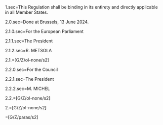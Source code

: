 
1.sec=This Regulation shall be binding in its entirety and directly applicable in all Member States.

2.0.sec=Done at Brussels, 13 June 2024.

2.1.0.sec=For the European Parliament

2.1.1.sec=The President

2.1.2.sec=R. METSOLA

2.1.=[G/Z/ol-none/s2]

2.2.0.sec=For the Council

2.2.1.sec=The President

2.2.2.sec=M. MICHEL

2.2.=[G/Z/ol-none/s2]

2.=[G/Z/ol-none/s2]

=[G/Z/paras/s2]

